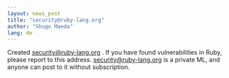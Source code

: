 ```yaml
---
layout: news_post
title: "security@ruby-lang.org"
author: "Shugo Maeda"
lang: de
---
```


Created [security@ruby-lang.org](mailto:security@ruby-lang.org) . If you
have found vulnerabilities in Ruby, please report to this address.
security@ruby-lang.org is a private ML, and anyone can post to it
without subscription.

